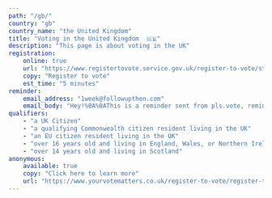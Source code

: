 ```yaml
---
path: "/gb/"
country: "gb"
country_name: "the United Kingdom"
title: "Voting in the United Kingdom  🇬🇧"
description: "This page is about voting in the UK"
registration:
    online: true
    url: "https://www.registertovote.service.gov.uk/register-to-vote/start"
    copy: "Register to vote"
    est_time: "5 minutes"
reminder:
    email_address: "1week@followupthen.com"
    email_body: "Hey!%0A%0AThis is a reminder sent from pls.vote, reminding you to register to vote.%0AIt'll take you around 5 minutes, and gives you the chance to make sure your voice is heard 💪%0A%0AYou can sign up here: https://pls.vote/gb%0A%0ALots of love,%0Aplsvote%0A❤️%0A%0A"
qualifiers:
    - "a UK Citizen"
    - "a qualifying Commonwealth citizen resident living in the UK"
    - "an EU citizen resident living in the UK"
    - "over 16 years old and living in England, Wales, or Northern Ireland"
    - "over 14 years old and living in Scotland"
anonymous:
    available: true
    copy: "Click here to learn more"
    url: "https://www.yourvotematters.co.uk/register-to-vote/register-to-vote-anonymously"
---
```

